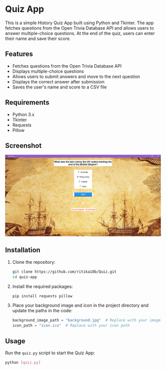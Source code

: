 # Quiz App

This is a simple History Quiz App built using Python and Tkinter. The app fetches questions from the Open Trivia Database API and allows users to answer multiple-choice questions. At the end of the quiz, users can enter their name and save their score.

## Features

- Fetches questions from the Open Trivia Database API
- Displays multiple-choice questions
- Allows users to submit answers and move to the next question
- Displays the correct answer after submission
- Saves the user's name and score to a CSV file

## Requirements

- Python 3.x
- Tkinter
- Requests
- Pillow


## Screenshot
![History quiz App](image.png)  

## Installation

1. Clone the repository:

    ```sh
    git clone https://github.com/ritika18b/Quiz.git
    cd quiz-app
    ```

2. Install the required packages:

    ```sh
    pip install requests pillow
    ```

3. Place your background image and icon in the project directory and update the paths in the code:

    ```python
    background_image_path = "background.jpg"  # Replace with your image path
    icon_path = "icon.ico"  # Replace with your icon path
    ```

## Usage

Run the `quiz.py` script to start the Quiz App:

```sh
python [quiz.py]
